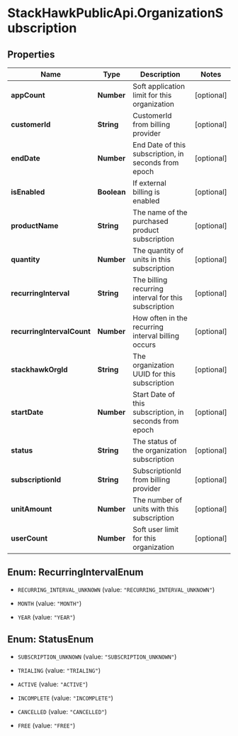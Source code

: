 # StackHawkPublicApi.OrganizationSubscription

## Properties

Name | Type | Description | Notes
------------ | ------------- | ------------- | -------------
**appCount** | **Number** | Soft application limit for this organization | [optional] 
**customerId** | **String** | CustomerId from billing provider | [optional] 
**endDate** | **Number** | End Date of this subscription, in seconds from epoch | [optional] 
**isEnabled** | **Boolean** | If external billing is enabled | [optional] 
**productName** | **String** | The name of the purchased product subscription | [optional] 
**quantity** | **Number** | The quantity of units in this subscription | [optional] 
**recurringInterval** | **String** | The billing recurring interval for this subscription | [optional] 
**recurringIntervalCount** | **Number** | How often in the recurring interval billing occurs | [optional] 
**stackhawkOrgId** | **String** | The organization UUID for this subscription | [optional] 
**startDate** | **Number** | Start Date of this subscription, in seconds from epoch | [optional] 
**status** | **String** | The status of the organization subscription | [optional] 
**subscriptionId** | **String** | SubscriptionId from billing provider | [optional] 
**unitAmount** | **Number** | The number of units with this subscription | [optional] 
**userCount** | **Number** | Soft user limit for this organization | [optional] 



## Enum: RecurringIntervalEnum


* `RECURRING_INTERVAL_UNKNOWN` (value: `"RECURRING_INTERVAL_UNKNOWN"`)

* `MONTH` (value: `"MONTH"`)

* `YEAR` (value: `"YEAR"`)





## Enum: StatusEnum


* `SUBSCRIPTION_UNKNOWN` (value: `"SUBSCRIPTION_UNKNOWN"`)

* `TRIALING` (value: `"TRIALING"`)

* `ACTIVE` (value: `"ACTIVE"`)

* `INCOMPLETE` (value: `"INCOMPLETE"`)

* `CANCELLED` (value: `"CANCELLED"`)

* `FREE` (value: `"FREE"`)




